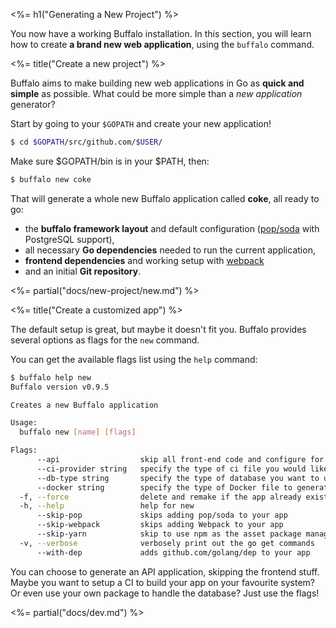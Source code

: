 <%= h1("Generating a New Project") %>

You now have a working Buffalo installation. In this section, you will learn how to create **a brand new web application**, using the `buffalo` command. 

<%= title("Create a new project") %>

Buffalo aims to make building new web applications in Go as **quick and simple** as possible. What could be more simple than a *new application* generator?

Start by going to your `$GOPATH` and create your new application!

```bash
$ cd $GOPATH/src/github.com/$USER/
```

Make sure $GOPATH/bin is in your $PATH, then:

```bash
$ buffalo new coke
```

That will generate a whole new Buffalo application called **coke**, all ready to go:
* the **buffalo framework layout** and default configuration ([pop/soda](https://github.com/markbates/pop) with PostgreSQL support),
* all necessary **Go dependencies** needed to run the current application,
* **frontend dependencies** and working setup with [webpack](https://webpack.js.org/)
* and an initial **Git repository**.

<%= partial("docs/new-project/new.md") %>

<%= title("Create a customized app") %>

The default setup is great, but maybe it doesn't fit you. Buffalo provides several options as flags for the `new` command.

You can get the available flags list using the `help` command: 

```bash
$ buffalo help new
Buffalo version v0.9.5

Creates a new Buffalo application

Usage:
  buffalo new [name] [flags]

Flags:
      --api                  skip all front-end code and configure for an API server
      --ci-provider string   specify the type of ci file you would like buffalo to generate [none, travis, gitlab-ci] (default "none")
      --db-type string       specify the type of database you want to use [postgres, mysql, sqlite3] (default "postgres")
      --docker string        specify the type of Docker file to generate [none, multi, standard] (default "multi")
  -f, --force                delete and remake if the app already exists
  -h, --help                 help for new
      --skip-pop             skips adding pop/soda to your app
      --skip-webpack         skips adding Webpack to your app
      --skip-yarn            skip to use npm as the asset package manager
  -v, --verbose              verbosely print out the go get commands
      --with-dep             adds github.com/golang/dep to your app
```

You can choose to generate an API application, skipping the frontend stuff. Maybe you want to setup a CI to build your app on your favourite system? Or even use your own package to handle the database? Just use the flags!

<%= partial("docs/dev.md") %>
